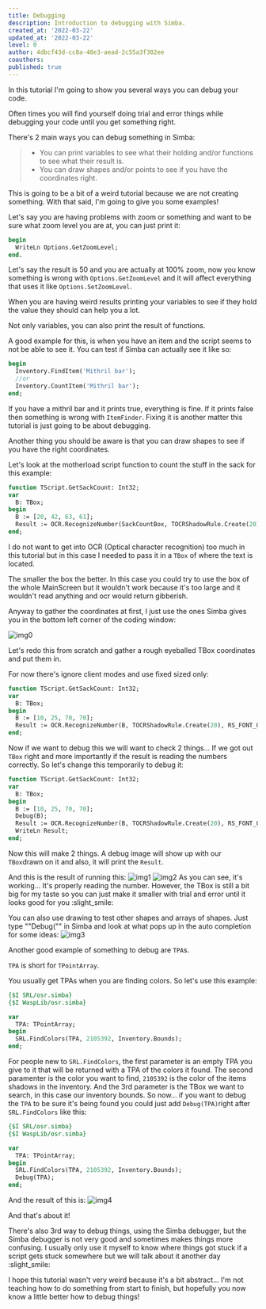 ```yaml
---
title: Debugging
description: Introduction to debugging with Simba.
created_at: '2022-03-22'
updated_at: '2022-03-22'
level: 0
author: 4dbcf43d-cc8a-48e3-aead-2c55a3f302ee
coauthors: 
published: true
---
```


In this tutorial I'm going to show you several ways you can debug your code.

Often times you will find yourself doing trial and error things while debugging your code until you get something right.

There's 2 main ways you can debug something in Simba:
> - You can print variables to see what their holding and/or functions to see what their result is.
> - You can draw shapes and/or points to see if you have the coordinates right.

This is going to be a bit of a weird tutorial because we are not creating something. With that said, I'm going to give you some examples!

Let's say you are having problems with zoom or something and want to be sure what zoom level you are at, you can just print it:
```pascal 
begin
  WriteLn Options.GetZoomLevel;
end.
```
Let's say the result is 50 and you are actually at 100% zoom, now you know something is wrong with `Options.GetZoomLevel` and it will affect everything that uses it like `Options.SetZoomLevel`.

When you are having weird results printing your variables to see if they hold the value they should can help you a lot.

Not only variables, you can also print the result of functions.

A good example for this, is when you have an item and the script seems to not be able to see it. You can test if Simba can actually see it like so:
```pascal
begin
  Inventory.FindItem('Mithril bar');
  //or
  Inventory.CountItem('Mithril bar');
end;
```
If you have a mithril bar and it prints true, everything is fine. If it prints false then something is wrong with `ItemFinder`.
Fixing it is another matter this tutorial is just going to be about debugging.

Another thing you should be aware is that you can draw shapes to see if you have the right coordinates.

Let's look at the motherload script function to count the stuff in the sack for this example:
```pascal
function TScript.GetSackCount: Int32;
var
  B: TBox;
begin  
  B := [20, 42, 63, 61];
  Result := OCR.RecognizeNumber(SackCountBox, TOCRShadowRule.Create(20), RS_FONT_QUILL);
end;
```
I do not want to get into OCR (Optical character recognition) too much in this tutorial but in this case I needed to pass it in a `TBox` of where the text is located.

The smaller the box the better. In this case you could try to use the box of the whole MainScreen but it wouldn't work because it's too large and it wouldn't read anything and ocr would return gibberish.

Anyway to gather the coordinates at first, I just use the ones Simba gives you in the bottom left corner of the coding window:

![img0](https://enqlpchobniylwpsjcqc.supabase.co/storage/v1/object/public/imgs/posts/17/img0.png)

Let's redo this from scratch and gather a rough eyeballed TBox coordinates and put them in.

For now there's ignore client modes and use fixed sized only:
```pascal
function TScript.GetSackCount: Int32;
var
  B: TBox;
begin  
  B := [10, 25, 70, 70];
  Result := OCR.RecognizeNumber(B, TOCRShadowRule.Create(20), RS_FONT_QUILL);
end;
```
Now if we want to debug this we will want to check 2 things... If we got out `TBox` right and more importantly if the result is reading the numbers correctly.
So let's change this temporarily to debug it:

```pascal
function TScript.GetSackCount: Int32;
var
  B: TBox;
begin  
  B := [10, 25, 70, 70];
  Debug(B);
  Result := OCR.RecognizeNumber(B, TOCRShadowRule.Create(20), RS_FONT_QUILL);
  WriteLn Result;
end;
```
Now this will make 2 things. A debug image will show up with our `TBox`drawn on it and also, it will print the `Result`.

And this is the result of running this:
![img1](https://enqlpchobniylwpsjcqc.supabase.co/storage/v1/object/public/imgs/posts/17/img1.png)
![img2](https://enqlpchobniylwpsjcqc.supabase.co/storage/v1/object/public/imgs/posts/17/img2.png)
As you can see, it's working... It's properly reading the number. However, the TBox is still a bit big for my taste so you can just make it smaller with trial and error until it looks good for you :slight_smile:

You can also use drawing to test other shapes and arrays of shapes.
Just type ""Debug("" in Simba and look at what pops up in the auto completion for some ideas:
![img3](https://enqlpchobniylwpsjcqc.supabase.co/storage/v1/object/public/imgs/posts/17/img3.png)

Another good example of something to debug are `TPA`s.

`TPA` is short for `TPointArray`.

You usually get TPAs when you are finding colors. So let's use this example:
```pascal
{$I SRL/osr.simba}
{$I WaspLib/osr.simba}

var
  TPA: TPointArray;
begin
  SRL.FindColors(TPA, 2105392, Inventory.Bounds);
end;
```
For people new to `SRL.FindColors`, the first parameter is an empty TPA you give to it that will be returned with a TPA of the colors it found. The second paramenter is the color you want to find, `2105392` is the color of the items shadows in the inventory. And the 3rd parameter is the TBox we want to search, in this case our inventory bounds.
So now... if you want to debug the `TPA` to be sure it's being found you could just add `Debug(TPA)`right after `SRL.FindColors` like this:

```pascal
{$I SRL/osr.simba}
{$I WaspLib/osr.simba}

var
  TPA: TPointArray;
begin
  SRL.FindColors(TPA, 2105392, Inventory.Bounds);
  Debug(TPA);
end;
```
And the result of this is:
![img4](https://enqlpchobniylwpsjcqc.supabase.co/storage/v1/object/public/imgs/posts/17/img4.png)

And that's about it!

There's also 3rd way to debug things, using the Simba debugger, but the Simba debugger is not very good and sometimes makes things more confusing.
I usually only use it myself to know where things got stuck if a script gets stuck somewhere but we will talk about it another day :slight_smile:

I hope this tutorial wasn't very weird because it's a bit abstract... I'm not teaching how to do something from start to finish, but hopefully you now know a little better how to debug things!